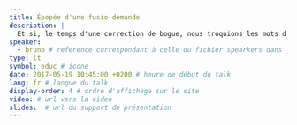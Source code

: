 ```yaml
---
title: Épopée d'une fusio-demande
description: |-
  Et si, le temps d'une correction de bogue, nous troquions les mots d'un Cyber-Shakespeare pour ceux d'un Néo-Poquelin&nbsp;? Quelles seraient les conséquences d'une chasse aux anglicismes au profit d'une francophonie jusqu'au-boutiste&nbsp;?
speaker:
  - bruno # reference correspondant à celle du fichier spearkers dans _data
type: lt
symbol: educ # icone
date: 2017-05-19 10:45:00 +0200 # heure de début du talk
lang: fr # langue du talk
display-order: 4 # ordre d'affichage sur le site
video: # url vers la video
slides:  # url du support de présentation
---
```

